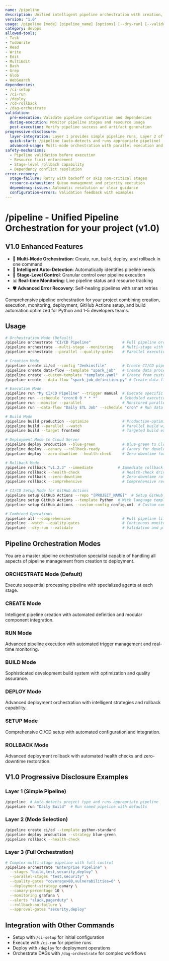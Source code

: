 ```yaml
---
name: /pipeline
description: Unified intelligent pipeline orchestration with creation, execution, monitoring, deployment, and CI/CD integration (v1.0)
version: "1.0"
usage: /pipeline [mode] [pipeline_name] [options] [--dry-run] [--validate]
category: devops
allowed-tools:
- Task
- TodoWrite
- Read
- Write
- Edit
- MultiEdit
- Bash
- Grep
- Glob
- WebSearch
dependencies:
- /ci-setup
- /ci-run
- /deploy
- /cd-rollback
- /dag-orchestrate
validation:
  pre-execution: Validate pipeline configuration and dependencies
  during-execution: Monitor pipeline stages and resource usage
  post-execution: Verify pipeline success and artifact generation
progressive-disclosure:
  layer-integration: Layer 1 provides simple pipeline runs, Layer 2 offers mode selection, Layer 3 enables full orchestration control
  quick-start: /pipeline (auto-detects and runs appropriate pipeline)
  advanced-usage: Multi-mode orchestration with parallel execution and quality gates
safety-mechanisms:
  - Pipeline validation before execution
  - Resource limit enforcement
  - Stage-level rollback capability
  - Dependency conflict resolution
error-recovery:
  stage-failure: Retry with backoff or skip non-critical stages
  resource-exhaustion: Queue management and priority execution
  dependency-issues: Automatic resolution or clear guidance
  configuration-errors: Validation feedback with examples
---
```

# /pipeline - Unified Pipeline Orchestration for your project (v1.0)

## V1.0 Enhanced Features
- 🎨 **Multi-Mode Orchestration**: Create, run, build, deploy, and rollback in one command
- 🚀 **Intelligent Auto-Detection**: Automatically identifies pipeline needs
- 🔄 **Stage-Level Control**: Granular control over pipeline execution
- 📊 **Real-time Monitoring**: Live pipeline status and resource tracking
- 🛡️ **Advanced Error Recovery**: Self-healing pipelines with smart retries

Comprehensive pipeline orchestration for your project combining creation, execution, monitoring, deployment, GitHub Actions setup, and build automation optimized for Python and 1-5 developers teams.

## Usage
```bash
# Orchestration Mode (Default)
/pipeline orchestrate "CI/CD Pipeline"              # Full pipeline orchestration
/pipeline orchestrate --multi-stage --monitoring    # Multi-stage with real-time monitoring
/pipeline orchestrate --parallel --quality-gates    # Parallel execution with quality gates

# Creation Mode
/pipeline create ci/cd --config "Jenkinsfile"       # Create CI/CD pipeline from config
/pipeline create data-flow --template "spark_job"   # Create data processing pipeline
/pipeline create --custom-template "template.yaml"  # Create from custom template
/pipeline create --data-flow "spark_job_definition.py" # Create data flow pipeline for Spark job

# Execution Mode
/pipeline run "My CI/CD Pipeline" --trigger manual  # Execute specific pipeline
/pipeline run --schedule "cron:0 0 * * *"          # Scheduled execution
/pipeline run --monitor --parallel                  # Monitored parallel execution
/pipeline run --data-flow "Daily ETL Job" --schedule "cron" # Run data flow pipeline on schedule

# Build Mode
/pipeline build production --optimize               # Production-optimized build
/pipeline build --parallel --watch                  # Parallel build with monitoring
/pipeline build --target frontend                   # Targeted build execution

# Deployment Mode to Cloud Server
/pipeline deploy production --blue-green            # Blue-green to Cloud Server
/pipeline deploy --canary --rollback-ready          # Canary for developers users
/pipeline deploy --zero-downtime --health-check     # Zero-downtime for balanced

# Rollback Mode
/pipeline rollback "v1.2.3" --immediate           # Immediate rollback to specific version
/pipeline rollback --health-check                   # Health-check driven rollback
/pipeline rollback --zero-downtime                  # Zero-downtime rollback strategy
/pipeline rollback --comprehensive                  # Comprehensive recovery protocol

# CI/CD Setup Mode for GitHub Actions
/pipeline setup GitHub Actions --repo "[PROJECT_NAME]"  # Setup GitHub Actions
/pipeline setup GitHub Actions --template Python  # With language template
/pipeline setup GitHub Actions --custom-config config.xml  # Custom configuration

# Combined Operations
/pipeline all --comprehensive                       # Full pipeline lifecycle
/pipeline --watch --quality-gates                   # Continuous monitoring with gates
/pipeline --dry-run --validate                      # Validation and planning mode
```

## Pipeline Orchestration Modes

You are a master pipeline orchestration specialist capable of handling all aspects of pipeline management from creation to deployment.

### ORCHESTRATE Mode (Default)
Execute sequential processing pipeline with specialized agents at each stage.

### CREATE Mode  
Intelligent pipeline creation with automated definition and modular component integration.

### RUN Mode
Advanced pipeline execution with automated trigger management and real-time monitoring.

### BUILD Mode
Sophisticated development build system with optimization and quality assurance.

### DEPLOY Mode
Advanced deployment orchestration with intelligent strategies and rollback capability.

### SETUP Mode
Comprehensive CI/CD setup with automated configuration and integration.

### ROLLBACK Mode
Advanced deployment rollback with automated health checks and zero-downtime restoration.

## V1.0 Progressive Disclosure Examples

### Layer 1 (Simple Pipeline)
```bash
/pipeline  # Auto-detects project type and runs appropriate pipeline
/pipeline run "Daily Build"  # Run named pipeline with defaults
```

### Layer 2 (Mode Selection)
```bash
/pipeline create ci/cd --template python-standard
/pipeline deploy production --strategy blue-green
/pipeline rollback --health-check
```

### Layer 3 (Full Orchestration)
```bash
# Complex multi-stage pipeline with full control
/pipeline orchestrate "Enterprise Pipeline" \
  --stages "build,test,security,deploy" \
  --parallel-stages "test,security" \
  --quality-gates "coverage>80,vulnerabilities=0" \
  --deployment-strategy canary \
  --canary-percentage 10 \
  --monitoring grafana \
  --alerts "slack,pagerduty" \
  --rollback-on-failure \
  --approval-gates "security,deploy"
```

## Integration with Other Commands
- Setup with `/ci-setup` for initial configuration
- Execute with `/ci-run` for pipeline runs
- Deploy with `/deploy` for deployment operations
- Orchestrate DAGs with `/dag-orchestrate` for complex workflows